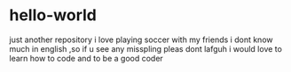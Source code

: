 # hello-world
just another repository
i love playing soccer with my friends 
i dont know much in english ,so if u see any misspling pleas dont lafguh
i would love to learn how to code and to be a good coder 
